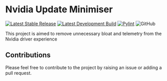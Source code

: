 # Nvidia Update Minimiser

[![Latest Stable Release](https://github.com/Voltstriker/nvidia-update-minimiser/actions/workflows/python-app-main.yml/badge.svg?branch=main)](https://github.com/Voltstriker/nvidia-update-minimiser/actions/workflows/python-app-main.yml)
[![Latest Development Build](https://github.com/Voltstriker/nvidia-update-minimiser/actions/workflows/python-app-dev.yml/badge.svg?branch=development)](https://github.com/Voltstriker/nvidia-update-minimiser/actions/workflows/python-app-dev.yml)
[![Pylint](https://github.com/Voltstriker/nvidia-update-minimiser/actions/workflows/pylint.yml/badge.svg)](https://github.com/Voltstriker/nvidia-update-minimiser/actions/workflows/pylint.yml)
![GitHub](https://img.shields.io/github/license/voltstriker/nvidia-update-minimiser)

This project is aimed to remove unnecessary bloat and telemetry from the Nvidia driver experience

## Contributions

Please feel free to contribute to the project by raising an issue or adding a pull request.
